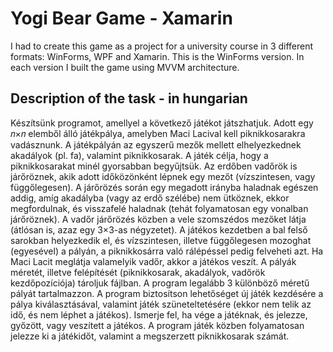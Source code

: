 # Yogi Bear Game - Xamarin

I had to create this game as a project for a university course in 3 different formats: WinForms, WPF and Xamarin. This is the WinForms version. In each version I built the game using MVVM architecture.

## Description of the task - in hungarian

Készítsünk programot, amellyel a következő játékot játszhatjuk.  Adott egy 𝑛×𝑛 elemből álló játékpálya, amelyben Maci Lacival kell piknikkosarakra vadásznunk. A játékpályán az egyszerű mezők mellett elhelyezkednek akadályok (pl. fa), valamint piknikkosarak. A játék célja, hogy a piknikkosarakat minél gyorsabban begyűjtsük.
Az erdőben vadőrök is járőröznek, akik adott időközönként lépnek egy mezőt (vízszintesen, vagy függőlegesen). A járőrözés során egy megadott irányba haladnak egészen addig, amíg akadályba (vagy az erdő szélébe) nem ütköznek, ekkor megfordulnak, és visszafelé haladnak (tehát folyamatosan egy vonalban járőröznek). A vadőr járőrözés közben a vele szomszédos mezőket látja (átlósan is, azaz egy 3×3-as négyzetet).
A játékos kezdetben a bal felső sarokban helyezkedik el, és vízszintesen, illetve függőlegesen mozoghat (egyesével) a pályán, a piknikkosárra való rálépéssel pedig felveheti azt. Ha Maci Lacit meglátja valamelyik vadőr, akkor a játékos veszít.
A pályák méretét, illetve felépítését (piknikkosarak, akadályok, vadőrök kezdőpozíciója) tároljuk fájlban. A program legalább 3 különböző méretű pályát tartalmazzon.
A program biztosítson lehetőséget új játék kezdésére a pálya kiválasztásával, valamint játék szüneteltetésére (ekkor nem telik az idő, és nem léphet a játékos). Ismerje fel, ha vége a játéknak, és jelezze, győzött, vagy veszített a játékos. A program játék közben folyamatosan jelezze ki a játékidőt, valamint a megszerzett piknikkosarak számát.
